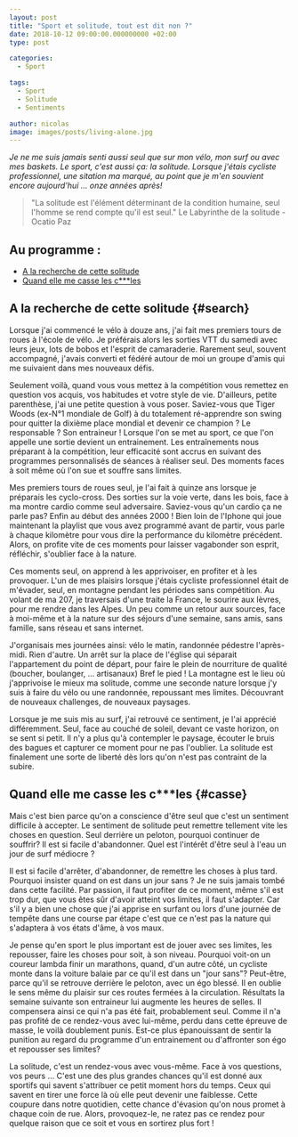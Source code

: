 ```yaml
---
layout: post
title: "Sport et solitude, tout est dit non ?"
date: 2018-10-12 09:00:00.000000000 +02:00
type: post

categories:
  - Sport

tags:
  - Sport
  - Solitude
  - Sentiments

author: nicolas
image: images/posts/living-alone.jpg
---
```


<em>Je ne me suis jamais senti aussi seul que sur mon vélo, mon surf ou avec mes baskets. Le sport, c'est aussi ça: la solitude. Lorsque j'étais cycliste professionnel, une sitation ma marqué, au point que je m'en souvient encore aujourd'hui ... onze années après! </em>

<blockquote>"La solitude est l'élément déterminant de la condition humaine, seul l'homme se rend compte qu'il est seul." Le Labyrinthe de la solitude - Ocatio Paz</blockquote>

## Au programme :

- [A la recherche de cette solitude](#search)
- [Quand elle me casse les c\*\*\*les](#casse)

## A la recherche de cette solitude {#search}

Lorsque j'ai commencé le vélo à douze ans, j'ai fait mes premiers tours de roues à l'école de vélo. Je préférais alors les sorties VTT du samedi avec leurs jeux, lots de bobos et l'esprit de camaraderie. Rarement seul, souvent accompagné, j'avais converti et fédéré autour de moi un groupe d'amis qui me suivaient dans mes nouveaux défis.

Seulement voilà, quand vous vous mettez à la compétition vous remettez en question vos acquis, vos habitudes et votre style de vie. D'ailleurs, petite parenthèse, j'ai une petite question à vous poser. Saviez-vous que Tiger Woods (ex-N°1 mondiale de Golf) à du totalement ré-apprendre son swing pour quitter la dixième place mondial et devenir ce champion ? Le responsable ? Son entraineur ! Lorsque l'on se met au sport, ce que l'on appelle une sortie devient un entrainement. Les entraînements nous préparant à la compétition, leur efficacité sont accrus en suivant des programmes personnalisés de séances à réaliser seul. Des moments faces à soit même où l'on sue et souffre sans limites.

Mes premiers tours de roues seul, je l'ai fait à quinze ans lorsque je préparais les cyclo-cross. Des sorties sur la voie verte, dans les bois, face à ma montre cardio comme seul adversaire. Saviez-vous qu'un cardio ça ne parle pas? Enfin au début des années 2000 ! Bien loin de l'Iphone qui joue maintenant la playlist que vous avez programmé avant de partir, vous parle à chaque kilomètre pour vous dire la performance du kilomètre précédent. Alors, on profite vite de ces moments pour laisser vagabonder son esprit, réfléchir, s'oublier face à la nature.

Ces moments seul, on apprend à les apprivoiser, en profiter et à les provoquer. L'un de mes plaisirs lorsque j'étais cycliste professionnel était de m'évader, seul, en montagne pendant les périodes sans compétition. Au volant de ma 207, je traversais d'une traite la France, le sourire aux lèvres, pour me rendre dans les Alpes. Un peu comme un retour aux sources, face à moi-même et à la nature sur des séjours d'une semaine, sans amis, sans famille, sans réseau et sans internet.

J'organisais mes journées ainsi: vélo le matin, randonnée pédestre l'après-midi. Rien d'autre. Un arrêt sur la place de l'église qui séparait l'appartement du point de départ, pour faire le plein de nourriture de qualité (boucher, boulanger, ... artisanaux) Bref le pied ! La montagne est le lieu où j'apprivoise le mieux ma solitude, comme une seconde nature lorsque j'y suis à faire du vélo ou une randonnée, repoussant mes limites. Découvrant de nouveaux challenges, de nouveaux paysages.

Lorsque je me suis mis au surf, j'ai retrouvé ce sentiment, je l'ai apprécié différemment. Seul, face au couché de soleil, devant ce vaste horizon, on se sent si petit. Il n'y a plus qu'à contempler le paysage, écouter le bruis des bagues et capturer ce moment pour ne pas l'oublier. La solitude est finalement une sorte de liberté dès lors qu'on n'est pas contraint de la subire.

## Quand elle me casse les c\*\*\*les {#casse}

Mais c'est bien parce qu'on a conscience d'être seul que c'est un sentiment difficile à accepter. Le sentiment de solitude peut remettre tellement vite les choses en question. Seul derrière un peloton, pourquoi continuer de souffrir? Il est si facile d'abandonner. Quel est l'intérêt d'être seul à l'eau un jour de surf médiocre ?

Il est si facile d'arrêter, d'abandonner, de remettre les choses à plus tard. Pourquoi insister quand on est dans un jour sans ? Je ne suis jamais tombé dans cette facilité. Par passion, il faut profiter de ce moment, même s'il est trop dur, que vous êtes sûr d'avoir atteint vos limites, il faut s'adapter. Car s'il y a bien une chose que j'ai apprise en surfant ou lors d'une journée de tempête dans une course par étape c'est que ce n'est pas la nature qui s'adaptera à vos états d'âme, à vos maux.

Je pense qu'en sport le plus important est de jouer avec ses limites, les repousser, faire les choses pour soit, à son niveau. Pourquoi voit-on un coureur lambda finir un marathons, quand, d'un autre côté, un cycliste monte dans la voiture balaie par ce qu'il est dans un "jour sans"? Peut-être, parce qu'il se retrouve derrière le peloton, avec un égo blessé. Il en oublie le sens même du plaisir sur ces routes fermées à la circulation. Résultats la semaine suivante son entraineur lui augmente les heures de selles. Il compensera ainsi ce qui n'a pas été fait, probablement seul. Comme il n'a pas profité de ce rendez-vous avec lui-même, perdu dans cette épreuve de masse, le voilà doublement punis. Est-ce plus épanouissant de sentir la punition au regard du programme d'un entrainement ou d'affronter son égo et repousser ses limites?

La solitude, c'est un rendez-vous avec vous-même. Face à vos questions, vos peurs ... C'est une des plus grandes chances qu'il est donné aux sportifs qui savent s'attribuer ce petit moment hors du temps. Ceux qui savent en tirer une force là où elle peut devenir une faiblesse. Cette coupure dans notre quotidien, cette chance d'évasion qu'on nous promet à chaque coin de rue. Alors, provoquez-le, ne ratez pas ce rendez pour quelque raison que ce soit et vous en sortirez plus fort !
